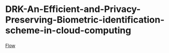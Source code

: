 # DRK-An-Efficient-and-Privacy-Preserving-Biometric-identification-scheme-in-cloud-computing
###
[Flow](https://drive.google.com/file/d/1t-MuSdts8QfWWv26aclC3YxcDVTdjx_V/view?usp=share_link)
